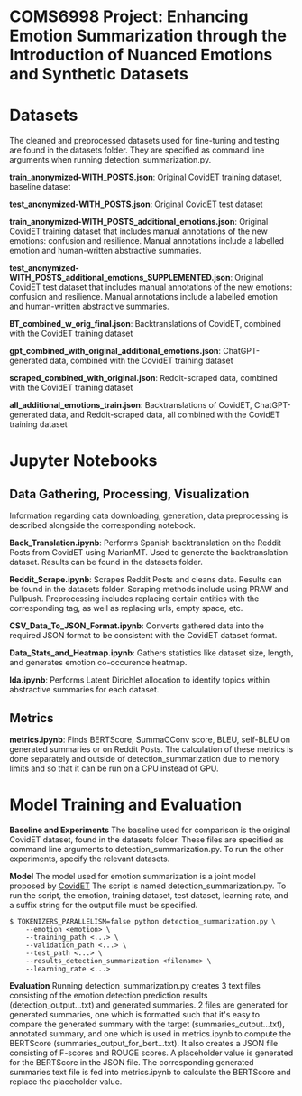 # **COMS6998 Project:** Enhancing Emotion Summarization through the Introduction of Nuanced Emotions and Synthetic Datasets

# Datasets

The cleaned and preprocessed datasets used for fine-tuning and testing are found in the datasets folder. They are specified as command line arguments when running detection_summarization.py.  

**train_anonymized-WITH_POSTS.json**: Original CovidET training dataset, baseline dataset

**test_anonymized-WITH_POSTS.json**: Original CovidET test dataset 

**train_anonymized-WITH_POSTS_additional_emotions.json**: Original CovidET training dataset that includes manual annotations of the new emotions: confusion and resilience. Manual annotations include a labelled emotion and human-written abstractive summaries. 

**test_anonymized-WITH_POSTS_additional_emotions_SUPPLEMENTED.json**: Original CovidET test dataset that includes manual annotations of the new emotions: confusion and resilience. Manual annotations include a labelled emotion and human-written abstractive summaries. 

**BT_combined_w_orig_final.json**: Backtranslations of CovidET, combined with the CovidET training dataset

**gpt_combined_with_original_additional_emotions.json**: ChatGPT-generated data, combined with the CovidET training dataset

**scraped_combined_with_original.json**: Reddit-scraped data, combined with the CovidET training dataset

**all_additional_emotions_train.json**: Backtranslations of CovidET, ChatGPT-generated data, and Reddit-scraped data, all combined with the CovidET training dataset


# Jupyter Notebooks

## Data Gathering, Processing, Visualization 
Information regarding data downloading, generation, data preprocessing is described alongside the corresponding notebook. 

**Back_Translation.ipynb**: Performs Spanish backtranslation on the Reddit Posts from CovidET using MarianMT. Used to generate the backtranslation dataset. Results can be found in the datasets folder. 

**Reddit_Scrape.ipynb**: Scrapes Reddit Posts and cleans data. Results can be found in the datasets folder. Scraping methods include using PRAW and Pullpush. Preprocessing includes replacing certain entities with the corresponding tag, as well as replacing urls, empty space, etc. 

**CSV_Data_To_JSON_Format.ipynb**: Converts gathered data into the required JSON format to be consistent with the CovidET dataset format. 

**Data_Stats_and_Heatmap.ipynb**: Gathers statistics like dataset size, length, and generates emotion co-occurence heatmap. 

**lda.ipynb**: Performs Latent Dirichlet allocation to identify topics within abstractive summaries for each dataset. 


## Metrics

**metrics.ipynb**: Finds BERTScore, SummaCConv score, BLEU, self-BLEU on generated summaries or on Reddit Posts. The calculation of these metrics is done separately and outside of detection_summarization due to memory limits and so that it can be run on a CPU instead of GPU. 

# Model Training and Evaluation
**Baseline and Experiments** 
The baseline used for comparison is the original CovidET dataset, found in the datasets folder. These files are specified as command line arguments to detection_summarization.py. To run the other experiments, specify the relevant datasets. 

**Model** 
The model used for emotion summarization is a joint model proposed by [CovidET](https://github.com/honglizhan/CovidET/tree/main)
The script is named detection_summarization.py. To run the script, the emotion, training dataset, test dataset, learning rate, and a suffix string for the output file must be specified. 

```
$ TOKENIZERS_PARALLELISM=false python detection_summarization.py \
	--emotion <emotion> \
	--training_path <...> \
	--validation_path <...> \
	--test_path <...> \
	--results_detection_summarization <filename> \
	--learning_rate <...>
```

**Evaluation**
Running detection_summarization.py creates 3 text files consisting of the emotion detection prediction results (detection_output...txt) and generated summaries. 2 files are generated for generated summaries, one which is formatted such that it's easy to compare the generated summary with the target (summaries_output...txt), annotated summary, and one which is used in metrics.ipynb to compute the BERTScore (summaries_output_for_bert...txt). It also creates a JSON file consisting of F-scores and ROUGE scores. A placeholder value is generated for the BERTScore in the JSON file. The corresponding generated summaries text file is fed into metrics.ipynb to calculate the BERTScore and replace the placeholder value. 

